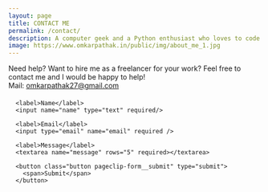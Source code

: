 ```yaml
---
layout: page
title: CONTACT ME
permalink: /contact/
description: A computer geek and a Python enthusiast who loves to code. Huge fan of open source softwares and an active contributor on GitHub. Also love to sketch and read Agatha Christie's novels.
image: https://www.omkarpathak.in/public/img/about_me_1.jpg
---
```


<p class="message scroll-effect" style="margin-bottom: 20px;">
  Need help? Want to hire me as a freelancer for your work? Feel free to contact me and I would be happy to help!
  <br />
  Mail: <a href="mailto: omkarpathak27@gmail.com">omkarpathak27@gmail.com</a>
</p>

<form action="https://send.pageclip.co/F3ZnuWiabYOD7hQPSOqcrl3vAoIKOrTD/website-form" class="pageclip-form" method="post">

      <label>Name</label>
      <input name="name" type="text" required/>

      <label>Email</label>
      <input type="email" name="email" required />

      <label>Message</label>
      <textarea name="message" rows="5" required></textarea>

      <button class="button pageclip-form__submit" type="submit">
        <span>Submit</span>
      </button>

</form>

<script src="https://s.pageclip.co/v1/pageclip.js" charset="utf-8"></script>
